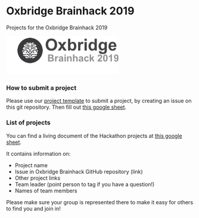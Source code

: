 # Oxbridge Brainhack 2019
Projects for the Oxbridge Brainhack 2019

![BrainhackLogo](https://github.com/oxbridgebrainhack/oxbridgebrainhack.github.io/blob/master/img/logo_text_BW.png)


### How to submit a project
Please use our [project template](https://github.com/oxbridgebrainhack/projects/issues/1) to submit a project, by creating an issue on this git repository. Then fill out [this google sheet](https://docs.google.com/spreadsheets/d/1kSlFgPVb-CF22RAWATAwDZG03dwBIgfZj_5D6ejSfzY/edit?usp=sharing).

### List of projects
You can find a living document of the Hackathon projects at [this google sheet](https://docs.google.com/spreadsheets/d/1kSlFgPVb-CF22RAWATAwDZG03dwBIgfZj_5D6ejSfzY/edit?usp=sharing).

It contains information on:
* Project name
* Issue in Oxbridge Brainhack GitHub repository (link)
* Other project links
* Team leader (point person to tag if you have a question!)
* Names of team members

Please make sure your group is represented there to make it easy for others to find you and join in!
